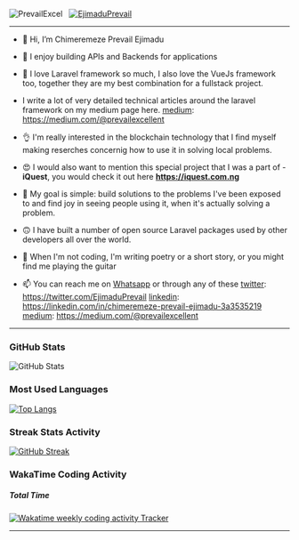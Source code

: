 
<p align="left"> <img src="https://komarev.com/ghpvc/?username=PrevailExcel&label=Profile%20views&color=0e75b6&style=flat" alt="PrevailExcel" /> &nbsp
 <a href="https://twitter.com/EjimaduPrevail" target="blank"><img src="https://img.shields.io/twitter/follow/EjimaduPrevail?logo=twitter&style=flat&color=blueviolet" alt="EjimaduPrevail" /></a> </p>

---

- 👋 Hi, I’m Chimeremeze Prevail Ejimadu
- 👀 I enjoy building APIs and Backends for applications
- 🌱 I love Laravel framework so much, I also love the VueJs framework too, together they are my best combination for a fullstack project.
- I write a lot of very detailed technical articles around the laravel framework on my medium page here. [medium]: https://medium.com/@prevailexcellent
 
- 👌 I'm really interested in the blockchain technology that I find myself making reserches concernig how to use it in solving local problems.
- 😍 I would also want to mention this special project that I was a part of - <b>iQuest</b>, you would check it out here <b>https://iquest.com.ng</b>
- 🎍 My goal is simple: build solutions to the problems I've been exposed to and find joy in seeing people using it, when it's actually solving a problem.
- 🙃 I have built a number of open source Laravel packages used by other developers all over the world.
- 💞️ When I'm not coding, I'm writing poetry or a short story, or you might find me playing the guitar
- 📫 You can reach me on <a href="https://wa.me/2348130138694" target="_blank">Whatsapp</a> or through any of these 
[twitter]: https://twitter.com/EjimaduPrevail
[linkedin]: https://linkedin.com/in/chimeremeze-prevail-ejimadu-3a3535219
[medium]: https://medium.com/@prevailexcellent

---

### GitHub Stats
![GitHub Stats](https://github-readme-stats-phi-six.vercel.app/api?username=PrevailExcel&show_icons=true&hide_border=true&count_private=true&theme=tokyonight)

### Most Used Languages
[![Top Langs](https://github-readme-stats.vercel.app/api/top-langs/?username=PrevailExcel&hide_border=true&theme=tokyonight&layout=compact)](https://github.com/anuraghazra/github-readme-stats)

### Streak Stats Activity
[![GitHub Streak](http://github-readme-streak-stats.herokuapp.com?user=PrevailExcel&hide_border=true&theme=tokyonight&date_format=M%20j%5B%2C%20Y%5D)](https://git.io/streak-stats)

### WakaTime Coding Activity

##### Total Time
<a href="https://wakatime.com/@PrevailExcel" title="Data update every midnight"><img src="https://wakatime.com/badge/user/de592393-175d-4aa0-9da9-ba60927193a3.svg?style=for-the-badge" alt="Wakatime weekly coding activity Tracker" /></a>

---

[twitter]: https://twitter.com/EjimaduPrevail
[linkedin]: https://linkedin.com/in/chimeremeze-prevail-ejimadu-3a3535219
[medium]: https://medium.com/@prevailexcellent 

<!---
PrevailExcel/PrevailExcel is a ✨ special ✨ repository because its `README.md` (this file) appears on your GitHub profile.
You can click the Preview link to take a look at your changes.
--->
